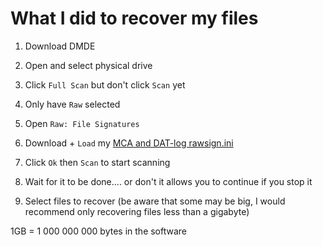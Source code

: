# What I did to recover my files

1. Download DMDE

2. Open and select physical drive

3. Click `Full Scan` but don't click `Scan` yet

4. Only have `Raw` selected

5. Open `Raw: File Signatures`

6. Download + `Load` my [MCA and DAT-log rawsign.ini](MCA%20and%20DAT-log%20rawsign.ini)

8. Click `Ok` then `Scan` to start scanning

9. Wait for it to be done.... or don't it allows you to continue if you stop it

10. Select files to recover (be aware that some may be big, I would recommend only recovering files less than a gigabyte)

1GB = 1 000 000 000 bytes in the software

